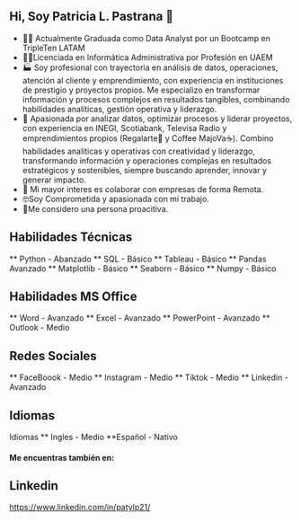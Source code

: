 ## Hi, Soy Patricia L. Pastrana 👋

<!--
**Patylp21/Patylp21** is a ✨ _special_ ✨ repository because its `README.md` (this file) appears on your GitHub profile. -->

- 👩‍🎓 Actualmente Graduada como Data Analyst por un Bootcamp en TripleTen LATAM
- 👩‍🎓Licenciada en Informática Administrativa por Profesión en UAEM
- 🏭 Soy profesional con trayectoria en análisis de datos, operaciones, atención al cliente y emprendimiento, con experiencia en instituciones de prestigio y proyectos propios. Me especializo en transformar información y procesos complejos en resultados tangibles, combinando habilidades analíticas, gestión operativa y liderazgo.
- 🙂 Apasionada por analizar datos, optimizar procesos y liderar proyectos, con experiencia en INEGI, Scotiabank, Televisa Radio y emprendimientos propios (Regalarte🎁 y Coffee MajoVa☕). Combino habilidades analíticas y operativas con creatividad y liderazgo, transformando información y operaciones complejas en resultados estratégicos y sostenibles, siempre buscando aprender, innovar y generar impacto. 
- 🏡 Mi mayor interes es colaborar con empresas de forma Remota.
- 🤓Soy Comprometida y apasionada con mi trabajo.
- 🏃Me considero una persona proacitiva.

## Habilidades Técnicas
** Python - Abanzado
** SQL - Básico
** Tableau - Básico
** Pandas Avanzado
** Matplotlib - Básico
** Seaborn - Básico
** Numpy - Básico

## Habilidades MS Office
** Word - Avanzado
** Excel - Avanzado
** PowerPoint - Avanzado
** Outlook - Medio

## Redes Sociales
** FaceBoook - Medio
** Instagram - Medio
** Tiktok - Medio
** Linkedin - Avanzado

## Idiomas
Idiomas
** Ingles - Medio
**Español - Nativo

#### Me encuentras también en:
## Linkedin

https://www.linkedin.com/in/patylp21/


